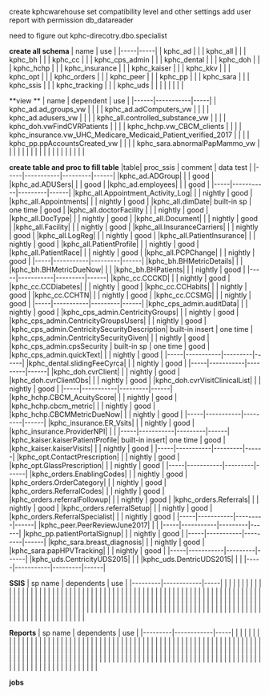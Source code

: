 create kphcwarehouse
set compatibility level and other settings
add user report with permission db_datareader

need to figure out
kphc-direcotry.dbo.specialist

**create all schema**
| name | use |
|-----|-----|
| kphc_ad |  |
| kphc_all |  |
| kphc_bh |  |
| kphc_cc |  |
| kphc_cps_admin |  |
| kphc_dental |  |
| kphc_doh |  |
| kphc_hchp |  |
| kphc_insurance |  |
| kphc_kaiser |  |
| kphc_kkv |  |
| kphc_opt |  |
| kphc_orders |  |
| kphc_peer |  |
| kphc_pp |  |
| kphc_sara |  |
| kphc_ssis |   |
| kphc_tracking |  |
| kphc_uds |  |
|  |  |
|  |  |

**view **
| name | dependent | use |
|------|-----------|-----|
| kphc_ad.ad_groups_vw |  |  |
| kphc_ad.adComputers_vw |  |  |
| kphc_ad.adusers_vw |  |  |
| kphc_all.controlled_substance_vw |  |  |
| kphc_doh.vwFindCVRPatients |  |  |
| kphc_hchp.vw_CBCM_clients |  |  |
| kphc_insurance.vw_UHC_Medicare_Medicaid_Patient_verified_2017 |  |  |
| kphc_pp.ppAccountsCreated_vw |  |  |
| kphc_sara.abnormalPapMammo_vw |  |  |
|  |  |  |
|  |  |  |
|  |  |  |
|  |  |  |




**create table and proc to fill table**
|table| proc_ssis | comment | data test |
|-----|-----------|---------|------|
|kphc_ad.ADGroup|    |    | good |
|kphc_ad.ADUSers|    |    | good |
|kphc_ad.employees|    |    | good |
|-----|-----------|---------|------|
|kphc_all.Appointment_Activity_Log|    |  | nightly | good |
|kphc_all.Appointments|    |  | nightly | good |
|kphc_all.dimDate| built-in sp | one time | good |
|kphc_all.doctorFacility |  |  | nightly | good |
|kphc_all.DocType|    |    | nightly | good |
|kphc_all.Document|    |    | nightly | good |
|kphc_all.Facility|    |    | nightly | good |
|kphc_all.InsuranceCarriers|    |    | nightly | good |
|kphc_all.LogReg|    |    | nightly | good |
|kphc_all.PatientInsurance|    |    | nightly | good |
|kphc_all.PatientProfile|    |    | nightly | good |
|kphc_all.PatientRace|    |    | nightly | good |
|kphc_all.PCPChange|    |    | nightly | good |
|-----|-----------|---------|------|
|kphc_bh.BHMetricDetails|    |    |
|kphc_bh.BHMetricDueNow|    |    |
|kphc_bh.BHPatients|    |    | nightly | good |
|-----|-----------|---------|------|
|kphc_cc.CCCKD|    |    | nightly | good |
|kphc_cc.CCDiabetes|    |    | nightly | good |
|kphc_cc.CCHabits|    |    | nightly | good |
|kphc_cc.CCHTN|    |    | nightly | good |
|kphc_cc.CCSMG|    |    | nightly | good |
|-----|-----------|---------|------|
|kphc_cps_admin.auditData|    |    | nightly | good |
|kphc_cps_admin.CentricityGroups|    |    | nightly | good |
|kphc_cps_admin.CentricityGroupsUsers|    |    | nightly | good |
|kphc_cps_admin.CentricitySecurityDescription| built-in insert | one time |
|kphc_cps_admin.CentricitySecurityGiven|    |    | nightly | good |
|kphc_cps_admin.cpsSecurity | built-in sp | one time | good |
|kphc_cps_admin.quickText|    |    | nightly | good |
|-----|-----------|---------|------|
|kphc_dental.slidingFeeCyrca|    |    | nightly | good |
|-----|-----------|---------|------|
|kphc_doh.cvrClient|    |    | nightly | good |
|kphc_doh.cvrClientObs|    |    | nightly | good |
|kphc_doh.cvrVisitClinicalList|    |    | nightly | good |
|-----|-----------|---------|------|
|kphc_hchp.CBCM_AcuityScore|    |    | nightly | good |
|kphc_hchp.cbcm_metric|    |    | nightly | good |
|kphc_hchp.CBCMMetricDueNow|    |    | nightly | good |
|-----|-----------|---------|------|
|kphc_insurance.ER_Vsits|    |    | nightly | good |
|kphc_insurance.ProviderNPI|    |    |
|-----|-----------|---------|------|
|kphc_kaiser.kaiserPatientProfile| built-in insert| one time | good |
|kphc_kaiser.kaiserVisits|    |    | nightly | good |
|-----|-----------|---------|------|
|kphc_opt.ContactPrescription|    |    | nightly | good |
|kphc_opt.GlassPrescription|    |    | nightly | good |
|-----|-----------|---------|------|
|kphc_orders.EnablingCodes|    |    | nightly | good |
|kphc_orders.OrderCategory|    |    | nightly | good |
|kphc_orders.ReferralCodes|    |    | nightly | good |
|kphc_orders.referralFollowup|    |    | nightly | good |
|kphc_orders.Referrals|    |    | nightly | good |
|kphc_orders.referralSetup|    |    | nightly | good |
|kphc_orders.ReferralSpecialist|    |    | nightly | good |
|-----|-----------|---------|------|
|kphc_peer.PeerReviewJune2017|    |    |
|-----|-----------|---------|------|
|kphc_pp.patientPortalSignup|    |    | nightly | good |
|-----|-----------|---------|------|
|kphc_sara.breast_diagnosis|    |    | nightly | good |
|kphc_sara.papHPVTracking|    |    | nightly | good |
|-----|-----------|---------|------|
|kphc_uds.CentricityUDS2015|    |    |
|kphc_uds.DentricUDS2015|    |    |
|-----|-----------|---------|------|

**SSIS**
| sp name | dependents | use |
|---------|------------|-----|
|  |  |  |
|  |  |  |
|  |  |  |
|  |  |  |
|  |  |  |
|  |  |  |
|  |  |  |
|  |  |  |
|  |  |  |
|  |  |  |
|  |  |  |
|  |  |  |
|  |  |  |
|  |  |  |
|  |  |  |
|  |  |  |
|  |  |  |
|  |  |  |
|  |  |  |
|  |  |  |
|  |  |  |
|  |  |  |
|  |  |  |
|  |  |  |
|  |  |  |
|  |  |  |
|  |  |  |
|  |  |  |
|  |  |  |
|  |  |  |
|  |  |  |
|  |  |  |
|  |  |  |
|  |  |  |
|  |  |  |
|  |  |  |
|  |  |  |
|  |  |  |
|  |  |  |
|  |  |  |
|  |  |  |
|  |  |  |
|  |  |  |
|  |  |  |
|  |  |  |
|  |  |  |
|  |  |  |
|  |  |  |
|  |  |  |
|  |  |  |
|  |  |  |

**Reports**
| sp name | dependents | use |
|---------|------------|-----|
|  |  |  |
|  |  |  |
|  |  |  |
|  |  |  |
|  |  |  |
|  |  |  |
|  |  |  |
|  |  |  |
|  |  |  |
|  |  |  |
|  |  |  |
|  |  |  |
|  |  |  |
|  |  |  |
|  |  |  |
|  |  |  |
|  |  |  |
|  |  |  |
|  |  |  |
|  |  |  |
|  |  |  |
|  |  |  |
|  |  |  |
|  |  |  |
|  |  |  |
|  |  |  |
|  |  |  |
|  |  |  |
|  |  |  |
|  |  |  |
|  |  |  |
|  |  |  |
|  |  |  |
|  |  |  |
|  |  |  |
|  |  |  |
|  |  |  |
|  |  |  |
|  |  |  |
|  |  |  |
|  |  |  |
|  |  |  |
|  |  |  |
|  |  |  |
|  |  |  |
|  |  |  |
|  |  |  |
|  |  |  |
|  |  |  |
|  |  |  |
|  |  |  |

**jobs**






